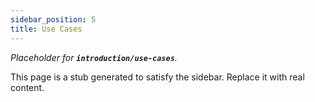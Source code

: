 ```yaml
---
sidebar_position: 5
title: Use Cases
---
```


_Placeholder for **`introduction/use-cases`**._

This page is a stub generated to satisfy the sidebar.
Replace it with real content.
